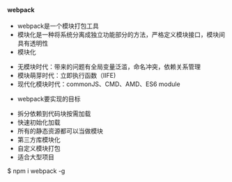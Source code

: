 #### webpack
* webpack是一个模块打包工具
* 模块化是一种将系统分离成独立功能部分的方法，严格定义模块接口，模块间具有透明性
* 模块化
- 无模块时代：带来的问题有全局变量泛滥，命名冲突，依赖关系管理
- 模块萌芽时代：立即执行函数（IIFE)
- 现代化模块时代：commonJS、CMD、AMD、ES6 module

* webpack要实现的目标
- 拆分依赖到代码块按需加载
- 快速初始化加载
- 所有的静态资源都可以当做模块
- 第三方库模块化
- 自定义模块打包
- 适合大型项目

$ npm i webpack -g
